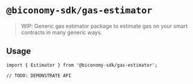 # `@biconomy-sdk/gas-estimator`

> WIP: Generic gas estimator package to estimate gas on your smart contracts in many generic ways.

## Usage

```
import { Estimator } from '@biconomy-sdk/gas-estimator';

// TODO: DEMONSTRATE API
```
